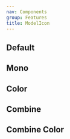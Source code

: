 ```yaml
---
nav: Components
group: Features
title: ModelIcon
---
```


## Default

<code src="./demos/model-icon/index.tsx" center></code>

## Mono

<code src="./demos/model-icon/Mono.tsx" center></code>

## Color

<code src="./demos/model-icon/Color.tsx" center></code>

## Combine

<code src="./demos/model-icon/Combine.tsx" center></code>

## Combine Color

<code src="./demos/model-icon/CombineColor.tsx" center></code>
